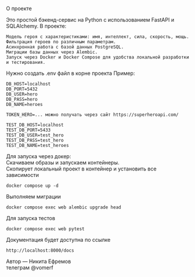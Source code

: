 О проекте

Это простой бэкенд-сервис на Python с использованием FastAPI и SQLAlchemy. В проекте:
```
Модель героя с характеристиками: имя, интеллект, сила, скорость, мощь.
Фильтрация героев по различным параметрам.
Асинхронная работа с базой данных PostgreSQL.
Миграции базы данных через Alembic.
Запуск через Docker и Docker Compose для удобства локальной разработки и тестирования.
```

Нужно создать .env файл в корне проекта
Пример:
```
DB_HOST=localhost
DB_PORT=5432
DB_USER=hero
DB_PASS=hero
DB_NAME=heroes

TOKEN_HERO=... можно получать через сайт https://superheroapi.com/

TEST_DB_HOST=localhost
TEST_DB_PORT=5433
TEST_DB_USER=test_hero
TEST_DB_PASS=test_hero
TEST_DB_NAME=test_heroes
```

Для запуска через докер:  
Скачиваем образы и запускаем контейнеры.  
Скопирует локальный проект в контейнер и установить все зависимости
```
docker compose up -d
```
Выполняем миграции
```
docker compose exec web alembic upgrade head
```
Для запуска тестов
```
docker compose exec web pytest
```

Документация будет доступна по ссылке
```
http://localhost:8000/docs
```
  
  
Автор — Никита Ефремов  
телеграм @vomerf
